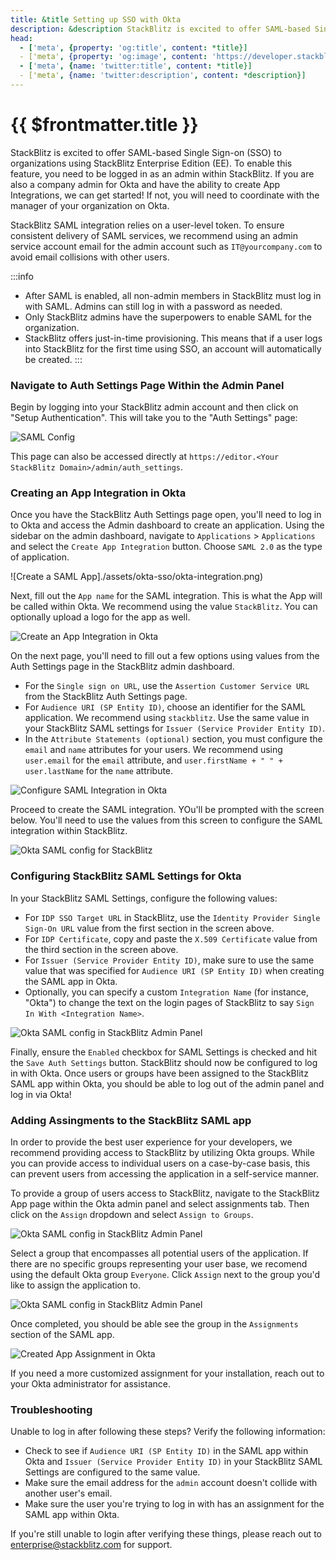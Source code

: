 ```yaml
---
title: &title Setting up SSO with Okta
description: &description StackBlitz is excited to offer SAML-based Single Sign-on (SSO) to organizations using StackBlitz Enterprise Edition (EE).
head:
  - ['meta', {property: 'og:title', content: *title}] 
  - ['meta', {property: 'og:image', content: 'https://developer.stackblitz.com/img/og/enterprise-setting-up-sso-with-okta.png'}]
  - ['meta', {name: 'twitter:title', content: *title}]
  - ['meta', {name: 'twitter:description', content: *description}]
---
```


# {{ $frontmatter.title }}

StackBlitz is excited to offer SAML-based Single Sign-on (SSO) to organizations using StackBlitz Enterprise Edition (EE). To enable this feature, you need to be logged in as an admin within StackBlitz. If you are also a company admin for Okta and have the ability to create App Integrations, we can get started! If not, you will need to coordinate with the manager of your organization on Okta.

StackBlitz SAML integration relies on a user-level token. To ensure consistent delivery of SAML services, we recommend using an admin service account email for the admin account such as `IT@yourcompany.com` to avoid email collisions with other users.

:::info
- After SAML is enabled, all non-admin members in StackBlitz must log in with SAML. Admins can still log in with a password as needed.
- Only StackBlitz admins have the superpowers to enable SAML for the organization.
- StackBlitz offers just-in-time provisioning. This means that if a user logs into StackBlitz for the first time using SSO, an account will automatically be created.
:::

### Navigate to Auth Settings Page Within the Admin Panel

Begin by logging into your StackBlitz admin account and then click on "Setup Authentication". This will take you to the "Auth Settings" page:

![SAML Config](./assets/saml-config.png)

This page can also be accessed directly at `https://editor.<Your StackBlitz Domain>/admin/auth_settings`.

### Creating an App Integration in Okta

Once you have the StackBlitz Auth Settings page open, you'll need to log in to Okta and access the Admin dashboard to create an application. Using the sidebar on the admin dashboard, navigate to `Applications` > `Applications` and select the `Create App Integration` button. Choose `SAML 2.0` as the type of application.

![Create a SAML App]./assets/okta-sso/okta-integration.png)

Next, fill out the `App name` for the SAML integration. This is what the App will be called within Okta. We recommend using the value `StackBlitz`. You can optionally upload a logo for the app as well.

![Create an App Integration in Okta](./assets/okta-sso/okta-integration-2.png)

On the next page, you'll need to fill out a few options using values from the Auth Settings page in the StackBlitz admin dashboard.

- For the `Single sign on URL`, use the `Assertion Customer Service URL` from the StackBlitz Auth Settings page.
- For `Audience URI (SP Entity ID)`, choose an identifier for the SAML application. We recommend using `stackblitz`. Use the same value in your StackBlitz SAML settings for `Issuer (Service Provider Entity ID)`.
- In the `Attribute Statements (optional)` section, you must configure the `email` and `name` attributes for your users. We recommend using `user.email` for the `email` attribute, and `user.firstName + " " + user.lastName` for the `name` attribute.

![Configure SAML Integration in Okta](./assets/okta-sso/okta-integration-3.png)

Proceed to create the SAML integration. YOu'll be prompted with the screen below. You'll need to use the values from this screen to configure the SAML integration within StackBlitz.

![Okta SAML config for StackBlitz](./assets/okta-sso/okta-integration-4.png)

### Configuring StackBlitz SAML Settings for Okta

In your StackBlitz SAML Settings, configure the following values:

- For `IDP SSO Target URL` in StackBlitz, use the `Identity Provider Single Sign-On URL` value from the first section in the screen above.
- For `IDP Certificate`, copy and paste the `X.509 Certificate` value from the third section in the screen above.
- For `Issuer (Service Provider Entity ID)`, make sure to use the same value that was specified for `Audience URI (SP Entity ID)` when creating the SAML app in Okta.
- Optionally, you can specify a custom `Integration Name` (for instance, "Okta") to change the text on the login pages of StackBlitz to say `Sign In With <Integration Name>`.

![Okta SAML config in StackBlitz Admin Panel](./assets/okta-sso/okta-integration-5.png)

Finally, ensure the `Enabled` checkbox for SAML Settings is checked and hit the `Save Auth Settings` button. StackBlitz should now be configured to log in with Okta. Once users or groups have been assigned to the StackBlitz SAML app within Okta, you should be able to log out of the admin panel and log in via Okta!

### Adding Assingments to the StackBlitz SAML app

In order to provide the best user experience for your developers, we recommend providing access to StackBlitz by utilizing Okta groups. While you can provide access to individual users on a case-by-case basis, this can prevent users from accessing the application in a self-service manner.

To provide a group of users access to StackBlitz, navigate to the StackBlitz App page within the Okta admin panel and select assignments tab. Then click on the `Assign` dropdown and select `Assign to Groups`.

![Okta SAML config in StackBlitz Admin Panel](./assets/okta-sso/okta-integration-6.png)

Select a group that encompasses all potential users of the application. If there are no specific groups representing your user base, we recomend using the default Okta group `Everyone`. Click `Assign` next to the group you'd like to assign the application to.

![Okta SAML config in StackBlitz Admin Panel](./assets/okta-sso/okta-integration-7.png)

Once completed, you should be able see the group in the `Assignments` section of the SAML app.

![Created App Assignment in Okta](./assets/okta-sso/okta-integration-8.png)

If you need a more customized assignment for your installation, reach out to your Okta administrator for assistance.

### Troubleshooting

Unable to log in after following these steps? Verify the following information:

- Check to see if `Audience URI (SP Entity ID)` in the SAML app within Okta and `Issuer (Service Provider Entity ID)` in your StackBlitz SAML Settings are configured to the same value.
- Make sure the email address for the `admin` account doesn't collide with another user's email.
- Make sure the user you're trying to log in with has an assignment for the SAML app within Okta.

If you're still unable to login after verifying these things, please reach out to [enterprise@stackblitz.com](mailto:enterprise@stackblitz.com) for support.
